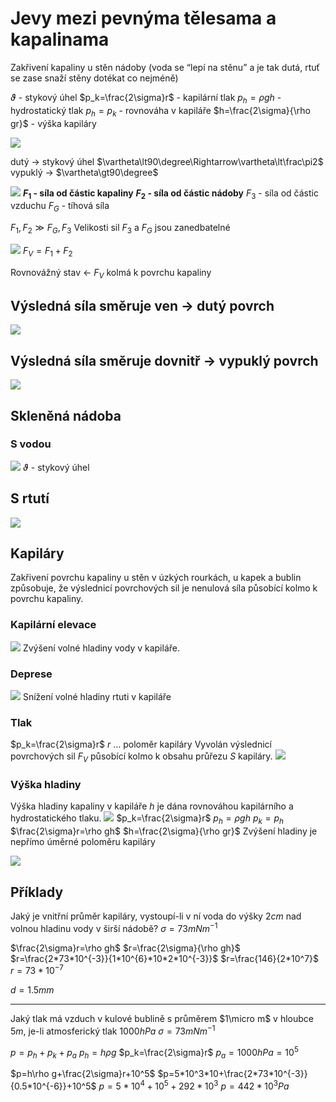 # Jevy mezi pevnýma tělesama a kapalinama
Zakřivení kapaliny u stěn nádoby (voda se “lepí na stěnu” a je tak dutá, rtuť se zase snaží stěny dotékat co nejméně)

$\vartheta$ - stykový úhel
$p_k=\frac{2\sigma}r$ - kapilární tlak
$p_h=\rho gh$ - hydrostatický tlak
$p_h=p_k$ - rovnováha v kapiláře
$h=\frac{2\sigma}{\rho gr}$ - výška kapiláry

![](Pasted%20image%2020230402145222.png)

dutý → stykový úhel $\vartheta\lt90\degree\Rightarrow\vartheta\lt\frac\pi2$
vypuklý → $\vartheta\gt90\degree$

![](Pasted%20image%2020230402145238.png)
**$F_1$ - síla od částic kapaliny**
**$F_2$ - síla od částic nádoby**
$F_3$ - síla od částic vzduchu
$F_G$ - tíhová síla

$F_1,F_2\gg F_G,F_3$
Velikosti sil $F_3$ a $F_G$ jsou zanedbatelné

![](Pasted%20image%2020230402145615.png)
$F_V=F_1+F_2$

Rovnovážný stav ← $F_V$ kolmá k povrchu kapaliny

## Výsledná síla směruje ven → dutý povrch
![](Pasted%20image%2020230402145720.png)

## Výsledná síla směruje dovnitř → vypuklý povrch
![](Pasted%20image%2020230402145902.png)

## Skleněná nádoba

### S vodou
![](Screenshot_20230402_150005.png)
$\vartheta$ - stykový úhel

## S rtutí
![](Screenshot_20230402_150549.png)

## Kapiláry
Zakřivení povrchu kapaliny u stěn v úzkých rourkách, u kapek a bublin způsobuje, že výslednicí povrchových sil je nenulová síla působící kolmo k povrchu kapaliny.

### Kapilární elevace
![](Pasted%20image%2020230402153147.png)
Zvýšení volné hladiny vody v kapiláře.

### Deprese
![](Pasted%20image%2020230402153209.png)
Snížení volné hladiny rtuti v kapiláře

### Tlak
$p_k=\frac{2\sigma}r$
$r$ … poloměr kapiláry
Vyvolán výslednicí povrchových sil $F_V$ působící kolmo k obsahu průřezu $S$ kapiláry.
![](Pasted%20image%2020230402153409.png)

### Výška hladiny
Výška hladiny kapaliny v kapiláře $h$ je dána rovnováhou kapilárního a hydrostatického tlaku.
![](Pasted%20image%2020230402153743.png)
$p_k=\frac{2\sigma}r$
$p_h=\rho gh$
$p_k=p_h$
$\frac{2\sigma}r=\rho gh$
$h=\frac{2\sigma}{\rho gr}$
Zvýšení hladiny je nepřímo úměrné poloměru kapiláry

![](Pasted%20image%2020230402153918.png)

## Příklady

Jaký je vnitřní průměr kapiláry, vystoupí-li v ní voda do výšky $2cm$ nad volnou hladinu vody v širší nádobě?
$\sigma=73mNm^{-1}$

$\frac{2\sigma}r=\rho gh$
$r=\frac{2\sigma}{\rho gh}$
$r=\frac{2*73*10^{-3}}{1*10^{6}*10*2*10^{-3}}$
$r=\frac{146}{2*10^7}$
$r=73*10^{-7}$


$d=1.5mm$

---

Jaký tlak má vzduch v kulové bublině s průměrem $1\micro m$ v hloubce $5m$, je-li atmosferický tlak $1000hPa$
$\sigma=73mNm^{-1}$

$p=p_h+p_k+p_a$
$p_h=h\rho g$
$p_k=\frac{2\sigma}r$
$p_a=1000hPa=10^5$

$p=h\rho g+\frac{2\sigma}r+10^5$
$p=5*10^3*10+\frac{2*73*10^{-3}}{0.5*10^{-6}}+10^5$
$p=5*10^4+10^5+292*10^3$
$p=442*10^3Pa$
